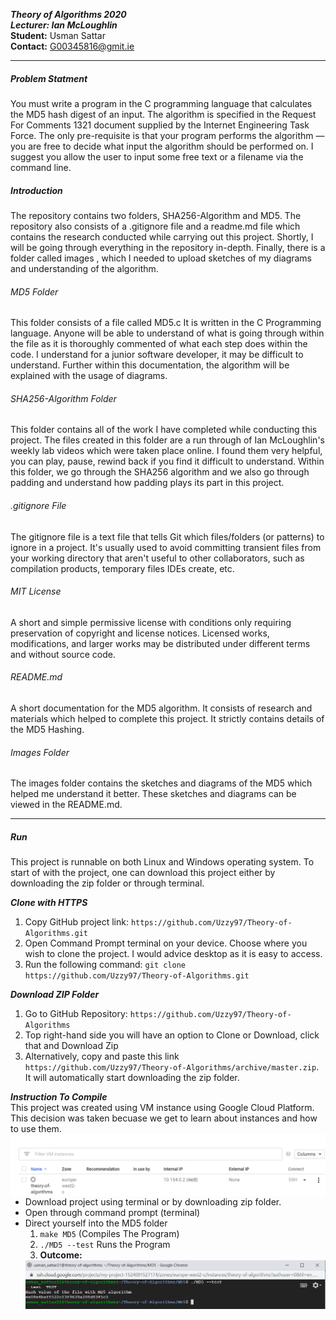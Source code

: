 **_Theory of Algorithms 2020_**
<br>
**_Lecturer: Ian McLoughlin_**
<br>
**Student:** Usman Sattar
<br>
**Contact:** G00345816@gmit.ie
___

##### Problem Statment
<p> You must write a program in the C programming language that calculates
the MD5 hash digest of an input. The algorithm is specified in the Request
For Comments 1321 document supplied by the Internet Engineering Task
Force. The only pre-requisite is that your program performs the algorithm
— you are free to decide what input the algorithm should be performed on.
I suggest you allow the user to input some free text or a filename via the
command line.</p>

##### Introduction
The repository contains two folders, SHA256-Algorithm and MD5. The repository also consists of a .gitignore file and a readme.md file which contains the research conducted while carrying out this project. Shortly, I will be going through everything in the repository in-depth. Finally, there is a folder called images , which I needed to upload sketches of my diagrams and understanding of the algorithm.

###### MD5 Folder
This folder consists of a file called MD5.c It is written in the C Programming language. Anyone will be able to understand of what is going through within the file as it is thoroughly commented of what each step does within the code. I understand for a junior software developer, it may be difficult to understand. Further within this documentation, the algorithm will be explained with the usage of diagrams.

###### SHA256-Algorithm Folder
This folder contains all of the work I have completed while conducting this project. The files created in this folder are a run through of Ian McLoughlin's weekly lab videos which were taken place online. I found them very helpful, you can play, pause, rewind back if you find it difficult to understand. Within this folder, we go through the SHA256 algorithm and we also go through padding and understand how padding plays its part in this project.

###### .gitignore File
The gitignore file is a text file that tells Git which files/folders (or patterns) to ignore in a project. It's usually used to avoid committing transient files from your working directory that aren't useful to other collaborators, such as compilation products, temporary files IDEs create, etc.

###### MIT License
A short and simple permissive license with conditions only requiring preservation of copyright and license notices. Licensed works, modifications, and larger works may be distributed under different terms and without source code.

###### README.md
A short documentation for the MD5 algorithm. It consists of research and materials which helped to complete this project. It strictly contains details of the MD5 Hashing.

###### Images Folder
The images folder contains the sketches and diagrams of the MD5 which helped me understand it better. These sketches and diagrams can be viewed in the README.md.
___
##### Run
This project is runnable on both Linux and Windows operating system. To start of with the project, one can download this project either by downloading the zip folder or through terminal.

**_Clone with HTTPS_**
1. Copy GitHub project link: `https://github.com/Uzzy97/Theory-of-Algorithms.git`
2. Open Command Prompt terminal on your device. Choose where you wish to clone the project. I would advice desktop as it is easy to access.
3. Run the following command: `git clone https://github.com/Uzzy97/Theory-of-Algorithms.git`

**_Download ZIP Folder_**
1. Go to GitHub Repository: `https://github.com/Uzzy97/Theory-of-Algorithms`
2. Top right-hand side you will have an option to Clone or Download, click that and Download Zip
3. Alternatively, copy and paste this link `https://github.com/Uzzy97/Theory-of-Algorithms/archive/master.zip`. It will automatically start downloading the zip folder.

**_Instruction To Compile_**
<br>
This project was created using VM instance using Google Cloud Platform. This decision was taken becuase we get to learn about instances and how to use them.
<img align="left" src="https://github.com/Uzzy97/Theory-of-Algorithms/blob/master/VM-Instances.PNG">
<br>
 - Download project using terminal or by downloading zip folder.
 - Open through command prompt (terminal)
 - Direct yourself into the MD5 folder
   1. `make MD5` (Compiles The Program)
   2. `./MD5 --test` Runs the Program
   3. **Outcome:**
   <img align="left" src="https://github.com/Uzzy97/Theory-of-Algorithms/blob/master/MD5-Hash.PNG">
   




